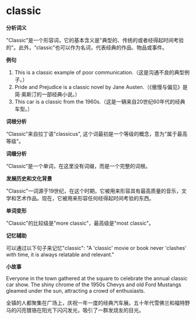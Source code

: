 # classic

**分析词义**

  

"Classic"是一个形容词，它的基本含义是"典型的、传统的或者经得起时间考验的"。此外，“classic”也可以作为名词，代表经典的作品、物品或事件。

  

**例句**

  

1.  This is a classic example of poor communication.（这是沟通不良的典型例子。）
2.  Pride and Prejudice is a classic novel by Jane Austen.（《傲慢与偏见》是简·奥斯汀的一部经典小说。）
3.  This car is a classic from the 1960s.（这是一辆来自20世纪60年代的经典车型。）

  

**词根分析**

  

“Classic”来自拉丁语"classicus", 这个词最初是一个等级的概念，意为"属于最高等级"。

  

**词缀分析**

  

“Classic”是一个单词，在这里没有词缀，而是一个完整的词根。

  

**发展历史和文化背景**

  

"Classic"一词源于19世纪，在这个时期，它被用来形容具有最高质量的音乐，文学和艺术作品。现在，它被用来形容任何经得起时间考验的东西。

  

**单词变形**

  

"Classic"的比较级是"more classic"，最高级是"most classic"。

  

**记忆辅助**

  

可以通过以下句子来记忆"classic": "A 'classic' movie or book never 'clashes' with time, it is always relatable and relevant."

  

**小故事**

  

Everyone in the town gathered at the square to celebrate the annual classic car show. The shiny chrome of the 1950s Chevys and old Ford Mustangs gleamed under the sun, attracting a crowd of enthusiasts.

  

全镇的人都聚集在广场上，庆祝一年一度的经典汽车展。五十年代雪佛兰和福特野马的闪亮镀铬在阳光下闪闪发光，吸引了一群发烧友的目光。
